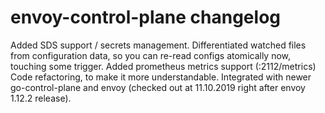 # envoy-control-plane changelog

Added SDS support / secrets management.
Differentiated watched files from configuration data, so you can re-read configs atomically now, touching some trigger.
Added prometheus metrics support (:2112/metrics)
Code refactoring, to make it more understandable.
Integrated with newer go-control-plane and envoy (checked out at 11.10.2019 right after envoy 1.12.2 release). 